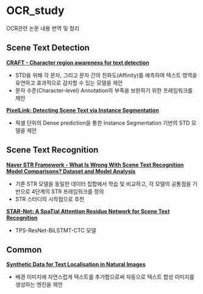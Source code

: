 # OCR_study
OCR관련 논문 내용 번역 및 정리



## Scene Text Detection

[**CRAFT - Character region awareness for text detection**](https://medium.com/@msmapark2/character-region-awareness-for-text-detection-craft-paper-분석-da987b32609c)

* STD을 위해 각 문자, 그리고 문자 간의 친화도(Affinity)를 예측하여 텍스트 영역을 유연하고 효과적으로 감지할 수 있는 모델을 제안
* 문자 수준(Character-level) Annotation의 부족을 보완하기 위한 프레임워크를 제안



[**PixelLink: Detecting Scene Text via Instance Segmentation**](./STD/PixelLink.md)

* 픽셀 단위의 Dense prediction을 통한 Instance Segmentation 기반의 STD 모델을 제안



## Scene Text Recognition

[**Naver STR Framework - What Is Wrong With Scene Text Recognition Model Comparisons? Dataset and Model Analysis**](./STR/NAVER_STR_Framework.md)

* 기존 STR 모델을 동일한 데이터 집합에서 학습 및 비교하고, 각 모델의 공통점을 기반으로 4단계의 STR 프레임워크를 정의
* STR 스터디의 시작점으로 추천



[**STAR-Net: A SpaTial Attention Residue Network for Scene Text Recognition**](./STR/STAR-Net.md)

* TPS-ResNet-BiLSTMT-CTC 모델



## Common

[**Synthetic Data for Text Localisation in Natural Images**](./Common/SynthText.md)

* 배경 이미지에 자연스럽게 텍스트를 추가함으로써 자동으로 텍스트 합성 이미지를 생성하는 엔진을 제안

